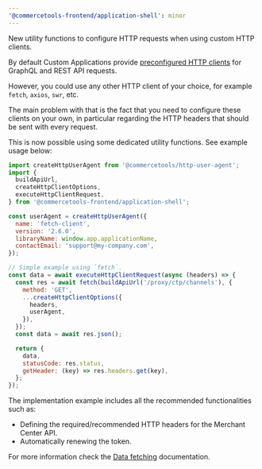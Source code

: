 ```yaml
---
'@commercetools-frontend/application-shell': minor
---
```


New utility functions to configure HTTP requests when using custom HTTP clients.

By default Custom Applications provide [preconfigured HTTP clients](https://docs.commercetools.com/custom-applications/development/data-fetching) for GraphQL and REST API requests.

However, you could use any other HTTP client of your choice, for example `fetch`, `axios`, `swr`, etc.

The main problem with that is the fact that you need to configure these clients on your own, in particular regarding the HTTP headers that should be sent with every request.

This is now possible using some dedicated utility functions. See example usage below:

```js
import createHttpUserAgent from '@commercetools/http-user-agent';
import {
  buildApiUrl,
  createHttpClientOptions,
  executeHttpClientRequest,
} from '@commercetools-frontend/application-shell';

const userAgent = createHttpUserAgent({
  name: 'fetch-client',
  version: '2.6.0',
  libraryName: window.app.applicationName,
  contactEmail: 'support@my-company.com',
});

// Simple example using `fetch`.
const data = await executeHttpClientRequest(async (headers) => {
  const res = await fetch(buildApiUrl('/proxy/ctp/channels'), {
    method: 'GET',
    ...createHttpClientOptions({
      headers,
      userAgent,
    }),
  });
  const data = await res.json();

  return {
    data,
    statusCode: res.status,
    getHeader: (key) => res.headers.get(key),
  };
});
```

The implementation example includes all the recommended functionalities such as:

- Defining the required/recommended HTTP headers for the Merchant Center API.
- Automatically renewing the token.

For more information check the [Data fetching](https://docs.commercetools.com/custom-applications/development/data-fetching) documentation.
